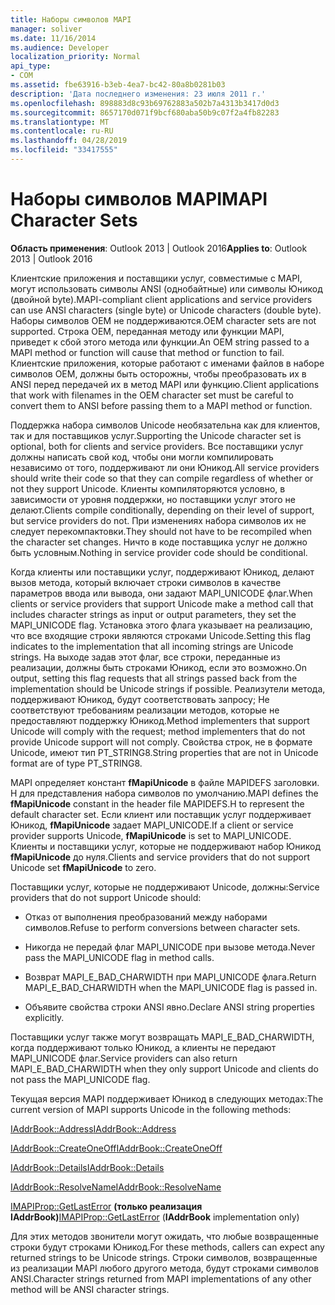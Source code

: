 ```yaml
---
title: Наборы символов MAPI
manager: soliver
ms.date: 11/16/2014
ms.audience: Developer
localization_priority: Normal
api_type:
- COM
ms.assetid: fbe63916-b3eb-4ea7-bc42-80a8b0281b03
description: 'Дата последнего изменения: 23 июля 2011 г.'
ms.openlocfilehash: 898883d8c93b69762883a502b7a4313b3417d0d3
ms.sourcegitcommit: 8657170d071f9bcf680aba50b9c07f2a4fb82283
ms.translationtype: MT
ms.contentlocale: ru-RU
ms.lasthandoff: 04/28/2019
ms.locfileid: "33417555"
---
```

# <a name="mapi-character-sets"></a><span data-ttu-id="c0e90-103">Наборы символов MAPI</span><span class="sxs-lookup"><span data-stu-id="c0e90-103">MAPI Character Sets</span></span>

  
  
<span data-ttu-id="c0e90-104">**Область применения**: Outlook 2013 | Outlook 2016</span><span class="sxs-lookup"><span data-stu-id="c0e90-104">**Applies to**: Outlook 2013 | Outlook 2016</span></span> 
  
<span data-ttu-id="c0e90-105">Клиентские приложения и поставщики услуг, совместимые с MAPI, могут использовать символы ANSI (однобайтные) или символы Юникод (двойной byte).</span><span class="sxs-lookup"><span data-stu-id="c0e90-105">MAPI-compliant client applications and service providers can use ANSI characters (single byte) or Unicode characters (double byte).</span></span> <span data-ttu-id="c0e90-106">Наборы символов OEM не поддерживаются.</span><span class="sxs-lookup"><span data-stu-id="c0e90-106">OEM character sets are not supported.</span></span> <span data-ttu-id="c0e90-107">Строка OEM, переданная методу или функции MAPI, приведет к сбой этого метода или функции.</span><span class="sxs-lookup"><span data-stu-id="c0e90-107">An OEM string passed to a MAPI method or function will cause that method or function to fail.</span></span> <span data-ttu-id="c0e90-108">Клиентские приложения, которые работают с именами файлов в наборе символов OEM, должны быть осторожны, чтобы преобразовать их в ANSI перед передачей их в метод MAPI или функцию.</span><span class="sxs-lookup"><span data-stu-id="c0e90-108">Client applications that work with filenames in the OEM character set must be careful to convert them to ANSI before passing them to a MAPI method or function.</span></span>
  
<span data-ttu-id="c0e90-109">Поддержка набора символов Unicode необязательна как для клиентов, так и для поставщиков услуг.</span><span class="sxs-lookup"><span data-stu-id="c0e90-109">Supporting the Unicode character set is optional, both for clients and service providers.</span></span> <span data-ttu-id="c0e90-110">Все поставщики услуг должны написать свой код, чтобы они могли компилировать независимо от того, поддерживают ли они Юникод.</span><span class="sxs-lookup"><span data-stu-id="c0e90-110">All service providers should write their code so that they can compile regardless of whether or not they support Unicode.</span></span> <span data-ttu-id="c0e90-111">Клиенты компиляторяются условно, в зависимости от уровня поддержки, но поставщики услуг этого не делают.</span><span class="sxs-lookup"><span data-stu-id="c0e90-111">Clients compile conditionally, depending on their level of support, but service providers do not.</span></span> <span data-ttu-id="c0e90-112">При изменениях набора символов их не следует перекомпактовки.</span><span class="sxs-lookup"><span data-stu-id="c0e90-112">They should not have to be recompiled when the character set changes.</span></span> <span data-ttu-id="c0e90-113">Ничто в коде поставщика услуг не должно быть условным.</span><span class="sxs-lookup"><span data-stu-id="c0e90-113">Nothing in service provider code should be conditional.</span></span> 
  
<span data-ttu-id="c0e90-114">Когда клиенты или поставщики услуг, поддерживают Юникод, делают вызов метода, который включает строки символов в качестве параметров ввода или вывода, они задают MAPI_UNICODE флаг.</span><span class="sxs-lookup"><span data-stu-id="c0e90-114">When clients or service providers that support Unicode make a method call that includes character strings as input or output parameters, they set the MAPI_UNICODE flag.</span></span> <span data-ttu-id="c0e90-115">Установка этого флага указывает на реализацию, что все входящие строки являются строками Unicode.</span><span class="sxs-lookup"><span data-stu-id="c0e90-115">Setting this flag indicates to the implementation that all incoming strings are Unicode strings.</span></span> <span data-ttu-id="c0e90-116">На выходе задав этот флаг, все строки, переданные из реализации, должны быть строками Юникод, если это возможно.</span><span class="sxs-lookup"><span data-stu-id="c0e90-116">On output, setting this flag requests that all strings passed back from the implementation should be Unicode strings if possible.</span></span> <span data-ttu-id="c0e90-117">Реализутели метода, поддерживают Юникод, будут соответствовать запросу; Не соответствуют требованиям реализации методов, которые не предоставляют поддержку Юникод.</span><span class="sxs-lookup"><span data-stu-id="c0e90-117">Method implementers that support Unicode will comply with the request; method implementers that do not provide Unicode support will not comply.</span></span> <span data-ttu-id="c0e90-118">Свойства строк, не в формате Unicode, имеют тип PT_STRING8.</span><span class="sxs-lookup"><span data-stu-id="c0e90-118">String properties that are not in Unicode format are of type PT_STRING8.</span></span>
  
<span data-ttu-id="c0e90-119">MAPI определяет констант **fMapiUnicode** в файле MAPIDEFS заголовки. H для представления набора символов по умолчанию.</span><span class="sxs-lookup"><span data-stu-id="c0e90-119">MAPI defines the **fMapiUnicode** constant in the header file MAPIDEFS.H to represent the default character set.</span></span> <span data-ttu-id="c0e90-120">Если клиент или поставщик услуг поддерживает Юникод, **fMapiUnicode** задает MAPI_UNICODE.</span><span class="sxs-lookup"><span data-stu-id="c0e90-120">If a client or service provider supports Unicode, **fMapiUnicode** is set to MAPI_UNICODE.</span></span> <span data-ttu-id="c0e90-121">Клиенты и поставщики услуг, которые не поддерживают набор Юникод **fMapiUnicode** до нуля.</span><span class="sxs-lookup"><span data-stu-id="c0e90-121">Clients and service providers that do not support Unicode set **fMapiUnicode** to zero.</span></span> 
  
<span data-ttu-id="c0e90-122">Поставщики услуг, которые не поддерживают Unicode, должны:</span><span class="sxs-lookup"><span data-stu-id="c0e90-122">Service providers that do not support Unicode should:</span></span>
  
- <span data-ttu-id="c0e90-123">Отказ от выполнения преобразований между наборами символов.</span><span class="sxs-lookup"><span data-stu-id="c0e90-123">Refuse to perform conversions between character sets.</span></span>
    
- <span data-ttu-id="c0e90-124">Никогда не передай флаг MAPI_UNICODE при вызове метода.</span><span class="sxs-lookup"><span data-stu-id="c0e90-124">Never pass the MAPI_UNICODE flag in method calls.</span></span>
    
- <span data-ttu-id="c0e90-125">Возврат MAPI_E_BAD_CHARWIDTH при MAPI_UNICODE флага.</span><span class="sxs-lookup"><span data-stu-id="c0e90-125">Return MAPI_E_BAD_CHARWIDTH when the MAPI_UNICODE flag is passed in.</span></span>
    
- <span data-ttu-id="c0e90-126">Объявите свойства строки ANSI явно.</span><span class="sxs-lookup"><span data-stu-id="c0e90-126">Declare ANSI string properties explicitly.</span></span> 
    
<span data-ttu-id="c0e90-127">Поставщики услуг также могут возвращать MAPI_E_BAD_CHARWIDTH, когда поддерживают только Юникод, а клиенты не передают MAPI_UNICODE флаг.</span><span class="sxs-lookup"><span data-stu-id="c0e90-127">Service providers can also return MAPI_E_BAD_CHARWIDTH when they only support Unicode and clients do not pass the MAPI_UNICODE flag.</span></span> 
  
 <span data-ttu-id="c0e90-128">Текущая версия MAPI поддерживает Юникод в следующих методах:</span><span class="sxs-lookup"><span data-stu-id="c0e90-128">The current version of MAPI supports Unicode in the following methods:</span></span> 
  
[<span data-ttu-id="c0e90-129">IAddrBook::Address</span><span class="sxs-lookup"><span data-stu-id="c0e90-129">IAddrBook::Address</span></span>](iaddrbook-address.md)
  
[<span data-ttu-id="c0e90-130">IAddrBook::CreateOneOff</span><span class="sxs-lookup"><span data-stu-id="c0e90-130">IAddrBook::CreateOneOff</span></span>](iaddrbook-createoneoff.md)
  
[<span data-ttu-id="c0e90-131">IAddrBook::Details</span><span class="sxs-lookup"><span data-stu-id="c0e90-131">IAddrBook::Details</span></span>](iaddrbook-details.md)
  
[<span data-ttu-id="c0e90-132">IAddrBook::ResolveName</span><span class="sxs-lookup"><span data-stu-id="c0e90-132">IAddrBook::ResolveName</span></span>](iaddrbook-resolvename.md)
  
<span data-ttu-id="c0e90-133">[IMAPIProp::GetLastError](imapiprop-getlasterror.md) **(только реализация IAddrBook)**</span><span class="sxs-lookup"><span data-stu-id="c0e90-133">[IMAPIProp::GetLastError](imapiprop-getlasterror.md) (**IAddrBook** implementation only)</span></span> 
  
<span data-ttu-id="c0e90-134">Для этих методов звонители могут ожидать, что любые возвращенные строки будут строками Юникод.</span><span class="sxs-lookup"><span data-stu-id="c0e90-134">For these methods, callers can expect any returned strings to be Unicode strings.</span></span> <span data-ttu-id="c0e90-135">Строки символов, возвращенные из реализации MAPI любого другого метода, будут строками символов ANSI.</span><span class="sxs-lookup"><span data-stu-id="c0e90-135">Character strings returned from MAPI implementations of any other method will be ANSI character strings.</span></span>
  

